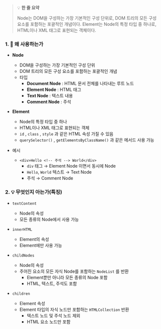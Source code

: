 > 💡 **한 줄 요약**
>
> Node는 DOM을 구성하는 가장 기본적인 구성 단위로, DOM 트리의 모든 구성 요소를 포함하는 포괄적인 개념이다. Element는 Node의 특정 타입 중 하나로, HTML이나 XML 태그로 표현되는 객체이다.

### 1. 🤔 왜 사용하는가

- **Node**

  - DOM을 구성하는 가장 기본적인 구성 단위
  - DOM 트리의 모든 구성 요소를 포함하는 포괄적인 개념
  - 타입
    - **Document Node** : HTML 문서 전체를 나타내는 루트 노드
    - **Element Node** : HTML 태그
    - **Text Node** : 텍스트 내용
    - **Comment Node** : 주석

- **Element**

  - Node의 특정 타입 중 하나
  - HTML이나 XML 태그로 표현되는 객체
  - `id` , `class` , `style` 과 같은 HTML 속성 가질 수 있음
  - `querySelector()` , `getElementsByClassName()` 과 같은 메서드 사용 가능

- 예시
  - `<div>Hello <!-- 주석 --> World</div>`
    - `div` 태그 → Element Node 이면서 동시에 Node
    - `Hello`, `World` 텍스트 → Text Node
    - 주석 → Comment Node

### 2. 💡 무엇인지 아는가(특징)

- `textContent`
  - Node의 속성
  - 모든 종류의 Node에서 사용 가능
- `innerHTML`

  - Element의 속성
  - Element에만 사용 가능

- `childNodes`
  - Node의 속성
  - 주어진 요소의 모든 자식 Node를 포함하는 `NodeList` 를 반환
    - Element뿐만 아니라 모든 종류의 Node 포함
    - HTML, 텍스트, 주석도 포함
- `children`
  - Element 속성
  - Element 타입의 자식 노드만 포함하는 `HTMLCollection` 반환
    - 텍스트 노드 및 주석 노드 제외
    - HTML 요소 노드만 포함
